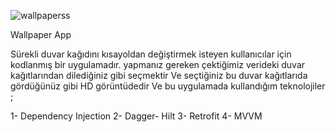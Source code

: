 ![wallpaperss](https://github.com/kamilagcabay27/WallpaperApp/assets/141483142/59e2b247-564b-47f0-b231-adfe036bbb91)


Wallpaper App 

Sürekli duvar kağıdını kısayoldan değiştirmek isteyen kullanıcılar için kodlanmış bir uygulamadır. yapmanız gereken çektiğimiz verideki duvar kağıtlarından dilediğiniz gibi seçmektir
Ve seçtiğiniz bu duvar kağıtlarıda gördüğünüz gibi HD görüntüdedir
Ve bu uygulamada kullandığım teknolojiler ;

1- Dependency Injection 
2- Dagger- Hilt
3- Retrofit
4- MVVM